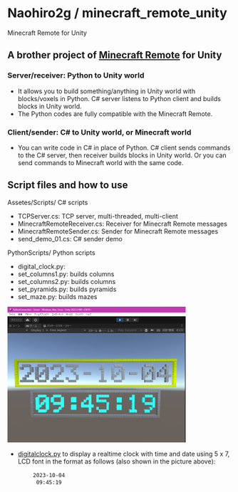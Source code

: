 # Naohiro2g / minecraft_remote_unity

Minecraft Remote for Unity

## A brother project of [Minecraft Remote](https://github.com/naohiro2g/minecraft_remote) for Unity

### Server/receiver: Python to Unity world

- It allows you to build something/anything in Unity world with blocks/voxels in Python.
   C# server listens to Python client and builds blocks in Unity world.
- The Python codes are fully compatible with the Minecraft Remote.

### Client/sender: C# to Unity world, or Minecraft world

- You can write code in C# in place of Python.
   C# client sends commands to the C# server, then receiver builds blocks in Unity world.
   Or you can send commands to Minecraft world with the same code.

## Script files and how to use

Assetes/Scripts/  C# scripts

- TCPServer.cs: TCP server, multi-threaded, multi-client
- MinecraftRemoteReceiver.cs: Receiver for Minecraft Remote messages
- MinecraftRemoteSender.cs: Sender for Minecraft Remote messages
- send_demo_01.cs: C# sender demo

PythonScripts/  Python scripts

- digital_clock.py:
- set_columns1.py: builds columns
- set_columns2.py: builds columns
- set_pyramids.py: builds pyramids
- set_maze.py: builds mazes

[<img src="./images/digitalclock.png" width="400">](./images/digitalclock.png)

- [digitalclock.py](PythonScripts/digitalclock.py) to display a realtime clock with time and date using 5 x 7, LCD font in the format as follows (also shown in the picture above):

```DateTime
        2023-10-04
         09:45:19
```
